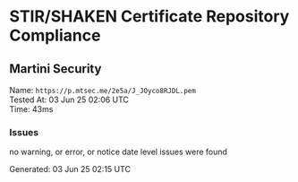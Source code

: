 # STIR/SHAKEN Certificate Repository Compliance

## Martini Security

Name: `https://p.mtsec.me/2e5a/J_JOyco8RJDL.pem`\
Tested At: 03 Jun 25 02:06 UTC\
Time: 43ms

### Issues

no warning, or error, or notice date level issues were found

Generated: 03 Jun 25 02:15 UTC